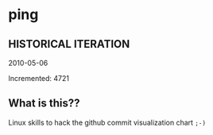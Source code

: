 # ping

## HISTORICAL ITERATION
2010-05-06

Incremented: 4721

## What is this?? 
Linux skills to hack the github commit visualization chart `;-)`
